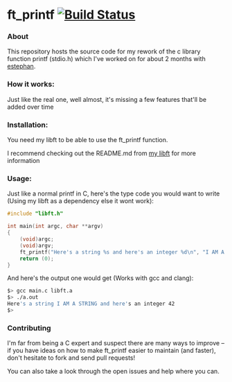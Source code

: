 # ft_printf [![Build Status](https://travis-ci.org/Seluj78/ft_printf.svg?branch=master)](https://travis-ci.org/Seluj78/ft_printf)

### About
This repository hosts the source code for my rework of the c library function printf (stdio.h)
which I've worked on for about 2 months with [estephan](https://github.com/ElliottStephan "estephan").


### How it works:

Just like the real one, well almost, it's missing a few features that'll be added over time

### Installation:

You need my libft to be able to use the ft_printf function.

I recommend checking out the README.md from [my libft](https://github.com/Seluj78/libft "My libft") for more information

### Usage:

Just like a normal printf in C, here's the type code you would want to write (Using my libft as a dependency else it wont work):

```c
#include "libft.h"

int main(int argc, char **argv)
{
    (void)argc;
    (void)argv;
    ft_printf("Here's a string %s and here's an integer %d\n", "I AM A STRING", 42);
    return (0);
}
```

And here's the output one would get (Works with gcc and clang):
```bash
$> gcc main.c libft.a
$> ./a.out
Here's a string I AM A STRING and here's an integer 42
$>
```

### Contributing

I'm far from being a C expert and suspect there are many ways to improve – if you have ideas on how to make ft_printf easier to maintain (and faster), don't hesitate to fork and send pull requests!

You can also take a look through the open issues and help where you can.